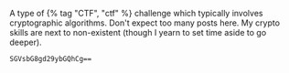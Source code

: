 ---
---

A type of {% tag "CTF", "ctf" %} challenge which typically involves cryptographic algorithms. Don't expect too many posts here. My crypto skills are next to non-existent (though I yearn to set time aside to go deeper).

```txt {data-lang-off}
SGVsbG8gd29ybGQhCg==
```

